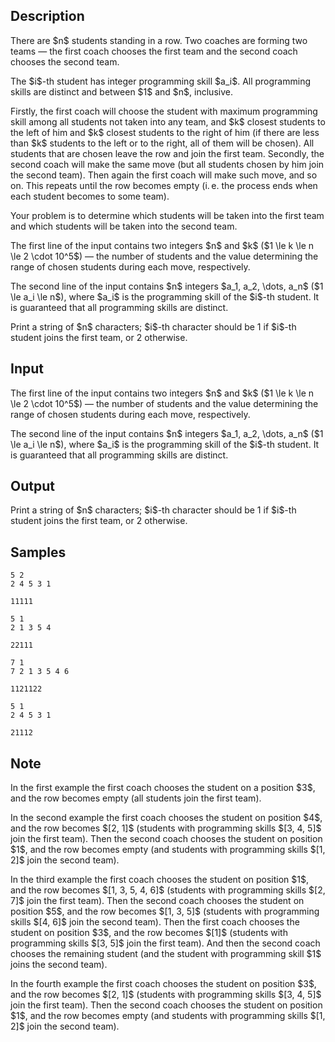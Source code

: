 ## Description

<div><p>There are $n$ students standing in a row. Two coaches are forming two teams — the first coach chooses the first team and the second coach chooses the second team.</p><p>The $i$-th student has integer programming skill $a_i$. All programming skills are <span class="tex-font-style-bf">distinct</span> and between $1$ and $n$, inclusive.</p><p>Firstly, the first coach will choose the student with maximum programming skill among all students not taken into any team, <span class="tex-font-style-bf">and</span> $k$ closest students to the left of him and $k$ closest students to the right of him (if there are less than $k$ students to the left or to the right, all of them will be chosen). All students that are chosen leave the row and join the first team. Secondly, the second coach will make the same move (but all students chosen by him join the second team). Then again the first coach will make such move, and so on. This repeats until the row becomes empty (i. e. the process ends when each student becomes to some team).</p><p>Your problem is to determine which students will be taken into the first team and which students will be taken into the second team.</p></div><div class="input-specification"><p>The first line of the input contains two integers $n$ and $k$ ($1 \le k \le n \le 2 \cdot 10^5$) — the number of students and the value determining the range of chosen students during each move, respectively.</p><p>The second line of the input contains $n$ integers $a_1, a_2, \dots, a_n$ ($1 \le a_i \le n$), where $a_i$ is the programming skill of the $i$-th student. It is guaranteed that all programming skills are <span class="tex-font-style-bf">distinct</span>.</p></div><div class="output-specification"><p>Print a string of $n$ characters; $i$-th character should be <span class="tex-font-style-tt">1</span> if $i$-th student joins the first team, or <span class="tex-font-style-tt">2</span> otherwise.</p></div>

## Input

<p>The first line of the input contains two integers $n$ and $k$ ($1 \le k \le n \le 2 \cdot 10^5$) — the number of students and the value determining the range of chosen students during each move, respectively.</p><p>The second line of the input contains $n$ integers $a_1, a_2, \dots, a_n$ ($1 \le a_i \le n$), where $a_i$ is the programming skill of the $i$-th student. It is guaranteed that all programming skills are <span class="tex-font-style-bf">distinct</span>.</p>

## Output

<p>Print a string of $n$ characters; $i$-th character should be <span class="tex-font-style-tt">1</span> if $i$-th student joins the first team, or <span class="tex-font-style-tt">2</span> otherwise.</p>

## Samples

```input1
5 2
2 4 5 3 1
```

```output1
11111
```






```input2
5 1
2 1 3 5 4
```

```output2
22111
```






```input3
7 1
7 2 1 3 5 4 6
```

```output3
1121122
```






```input4
5 1
2 4 5 3 1
```

```output4
21112
```




## Note

<p>In the first example the first coach chooses the student on a position $3$, and the row becomes empty (all students join the first team).</p><p>In the second example the first coach chooses the student on position $4$, and the row becomes $[2, 1]$ (students with programming skills $[3, 4, 5]$ join the first team). Then the second coach chooses the student on position $1$, and the row becomes empty (and students with programming skills $[1, 2]$ join the second team).</p><p>In the third example the first coach chooses the student on position $1$, and the row becomes $[1, 3, 5, 4, 6]$ (students with programming skills $[2, 7]$ join the first team). Then the second coach chooses the student on position $5$, and the row becomes $[1, 3, 5]$ (students with programming skills $[4, 6]$ join the second team). Then the first coach chooses the student on position $3$, and the row becomes $[1]$ (students with programming skills $[3, 5]$ join the first team). And then the second coach chooses the remaining student (and the student with programming skill $1$ joins the second team).</p><p>In the fourth example the first coach chooses the student on position $3$, and the row becomes $[2, 1]$ (students with programming skills $[3, 4, 5]$ join the first team). Then the second coach chooses the student on position $1$, and the row becomes empty (and students with programming skills $[1, 2]$ join the second team).</p>
